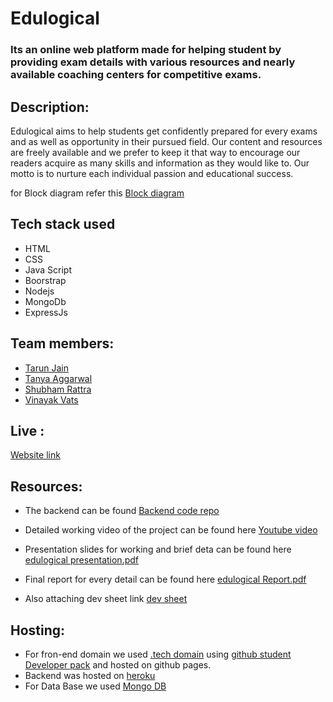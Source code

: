 
# Edulogical
### Its an online web platform made for helping student by providing exam details with various resources and nearly available coaching centers for competitive exams.

## Description:
Edulogical aims to help students get confidently prepared for every exams and as well as opportunity in their pursued field. Our content and resources are freely available and we prefer to keep it that way to encourage our readers acquire as many skills and information as they would like to. Our motto is to nurture each individual passion and educational success.

for Block diagram refer this [Block diagram](https://lucid.app/lucidchart/invitations/accept/inv_a43af0e1-ae1b-4215-9f90-ba2fa819a8a7)

## Tech stack used
- HTML
- CSS
- Java Script
- Boorstrap
- Nodejs
- MongoDb
- ExpressJs

## Team members:
- [Tarun Jain](https://github.com/tarunjain3)
- [Tanya Aggarwal](https://github.com/TanyaAggrawal)
- [Shubham Rattra](https://github.com/ShubhamRattra)
- [Vinayak Vats](https://github.com/Kingsmaan)


## Live :
[Website link](https://edulogical.tech/)

## Resources:
- The backend can be found [Backend code repo](https://github.com/Kingsmaan/apiprojectwebhosting)
- Detailed working video of the project can be found here [Youtube video](https://youtu.be/TgWMf6WdLr8)
- Presentation slides for working and brief deta can be found here [edulogical presentation.pdf](https://github.com/tarunjain3/Edulogical/files/6933714/edulogical.presentation.pdf)
- Final report for every detail can be found here [edulogical Report.pdf](https://github.com/tarunjain3/Edulogical/files/6933713/edulogical.Report.pdf)

- Also attaching dev sheet link [dev sheet](https://docs.google.com/spreadsheets/d/1TINCuWajs6xU1KdyVXShKJVzbgRLadMEh_HzXgqZmWA/edit?usp=sharing)

## Hosting:
- For fron-end domain we used [.tech domain](https://get.tech) using [github student Developer pack](https://education.github.com/pack) and hosted on github pages.
- Backend was hosted on [heroku](https://www.heroku.com)
- For Data Base we used [Mongo DB](https://cloud.mongodb.com/v2/60b53e156cc4cb0660bdcd01#clusters)


